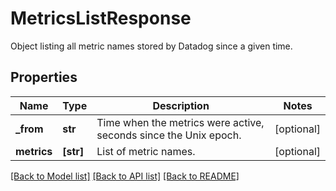 # MetricsListResponse

Object listing all metric names stored by Datadog since a given time.

## Properties

| Name        | Type      | Description                                                      | Notes      |
| ----------- | --------- | ---------------------------------------------------------------- | ---------- |
| **\_from**  | **str**   | Time when the metrics were active, seconds since the Unix epoch. | [optional] |
| **metrics** | **[str]** | List of metric names.                                            | [optional] |

[[Back to Model list]](README.md#documentation-for-models) [[Back to API list]](README.md#documentation-for-api-endpoints) [[Back to README]](README.md)
